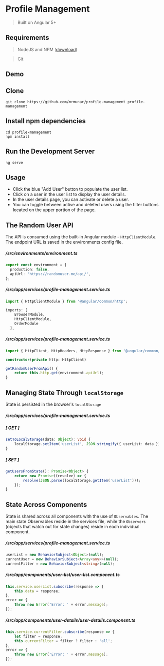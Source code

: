 # Profile Management

> Built on Angular 5+

## Requirements
> NodeJS and NPM ([download](https://nodejs.org/en/))

> Git

## Demo


## Clone

```
git clone https://github.com/mrmunar/profile-management profile-management
```

## Install npm dependencies

```
cd profile-management
npm install
```

## Run the Development Server
```
ng serve
```


## Usage

* Click the blue "Add User" button to populate the user list.
* Click on a user in the user list to display the user details.
* In the user details page, you can activate or delete a user.
* You can toggle between active and deleted users using the filter buttons located on the upper portion of the page.

## The Random User API
The API is consumed using the built-in Angular module - `HttpClientModule`. The endpoint URL is saved in the environments config file.

##### */src/environments/environment.ts*
```Typescript
export const environment = {
  production: false,
  apiUrl: 'https://randomuser.me/api/',
};
```
##### */src/app/services/profile-management.service.ts*

```Typescript
import { HttpClientModule } from '@angular/common/http';
```
```Typescript
imports: [
    BrowserModule,
    HttpClientModule,
    OrderModule
  ],
```

##### */src/app/services/profile-management.service.ts*
```Typescript
import { HttpClient, HttpHeaders, HttpResponse } from '@angular/common/http';
```

```Typescript
constructor(private http: HttpClient)
```

```Typescript
getRandomUserFromApi() {
    return this.http.get(environment.apiUrl);
}
```

## Managing State Through `localStorage`
State is persisted in the browser's `localStorage`

##### */src/app/services/profile-management.service.ts*

##### [ GET ]

```Typescript
setToLocalStorage(data: Object): void {
    localStorage.setItem('userList', JSON.stringify({ userList: data }));
}
```

##### [ SET ]

```Typescript
getUsersFromState(): Promise<Object> {
    return new Promise((resolve) => {
        resolve(JSON.parse(localStorage.getItem('userList')));
    });
}
```

## State Across Components
State is shared across all components with the use of `Observables`. The main state Observables reside in the services file, while the `Observers` (objects that watch out for state changes) reside in each individual component.

##### */src/app/services/profile-management.service.ts*

```Typescript
userList = new BehaviorSubject<Object>(null);
currentUser = new BehaviorSubject<Array<any>>(null);
currentFilter = new BehaviorSubject<string>(null);
```
##### */src/app/components/user-list/user-list.component.ts*

```Typescript
this.service.userList.subscribe(response => {
    this.data = response;
},
error => {
    throw new Error('Error: ' + error.message);
});
```

##### */src/app/components/user-details/user-details.component.ts*

```Typescript
this.service.currentFilter.subscribe(response => {
    let filter = response;
    this.currentFilter = filter ? filter : 'all';
},
error => {
    throw new Error('Error: ' + error.message);
});
```